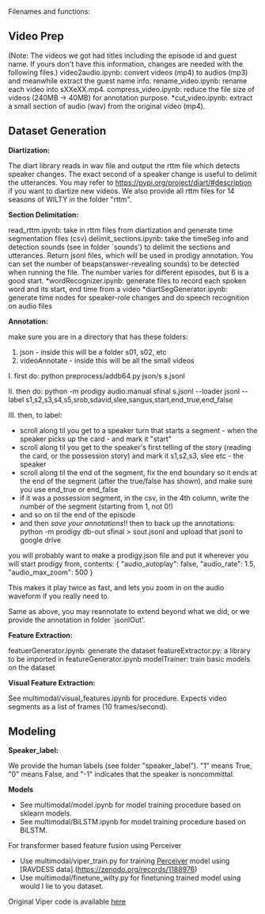 Filenames and functions:

Video Prep
------------------------------------------------------------------------
(Note: The videos we got had titles including the episode id and guest name. If yours don't have this information, changes are needed with the following files.)
video2audio.ipynb: convert videos (mp4) to audios (mp3) and meanwhile extract the guest name info. 
rename_video.ipynb: rename each video into sXXeXX.mp4.
compress_video.ipynb: reduce the file size of videos (240MB -> 40MB) for annotation purpose.
*cut_video.ipynb: extract a small section of audio (wav) from the original video (mp4).

Dataset Generation
------------------------------------------------------------------------
**Diartization:**

The diart library reads in wav file and output the rttm file which detects speaker changes. The exact second of a speaker change is useful to delimit the utterances. You may refer to https://pypi.org/project/diart/#description if you want to diartize new videos. We also provide all rttm files for 14 seasons of WILTY in the folder "rttm".

**Section Delimitation:**

read_rttm.ipynb: take in rttm files from diartization and generate time segmentation files (csv)
delimit_sections.ipynb: take the timeSeg info and detection sounds (see in folder `sounds') to delimit the sections and utterances. Return jsonl files, which will be used in prodigy annotation. You can set the number of beaps(answer-revealing sounds) to be detected when running the file. The number varies for different episodes, but 6 is a good start.
*wordRecognizer.ipynb: generate files to record each spoken word and its start, end time from a video
*diartSegGenerator.ipynb: generate time nodes for speaker-role changes and do speech recognition on audio files

**Annotation:**

make sure you are in a directory that has these folders:
1) json - inside this will be a folder s01, s02, etc
2) videoAnnotate - inside this will be all the small videos

I. first do:
python preprocess/addb64.py json/s<season> s<season>.jsonl

II. then do:
python -m prodigy audio.manual s<season>final s<season>.jsonl --loader jsonl --label s1,s2,s3,s4,s5,srob,sdavid,slee,sangus,start,end_true,end_false

III. then, to label:
* scroll along til you get to a speaker turn that starts a segment - when the speaker picks up the card - and mark it "start"
* scroll along til you get to the speaker's first telling of the story (reading the card, or the possession story) and mark it s1,s2,s3, slee etc - the speaker
* scroll along til the end of the segment, fix the end boundary so it ends at the end of the segment (after the true/false has shown), and make sure you use end_true or end_false
* if it was a possession segment, in the csv, in the 4th column, write the number of the segment (starting from 1, not 0!)
* and so on til the end of the episode
* and then _save your annotations_!!
then to back up the annotations:
python -m prodigy db-out s<season>final > s<season>out.jsonl
and upload that jsonl to google drive

you will probably want to make a prodigy.json file and put it wherever you will start prodigy from, contents:
{
  "audio_autoplay": false,
  "audio_rate": 1.5,
  "audio_max_zoom": 500
}

This makes it play twice as fast, and lets you zoom in on the audio waveform if you really need to.

Same as above, you may reannotate to extend beyond what we did, or we provide the annotation in folder `jsonlOut'.

**Feature Extraction:**

featuerGenerator.ipynb: generate the dataset
featureExtractor.py: a library to be imported in featureGenerator.ipynb
modelTrainer: train basic models on the dataset

**Visual Feature Extraction:**

See multimodal/visual_features.ipynb for procedure.
Expects video segments as a list of frames (10 frames/second).

Modeling
------------------------------------------------------------------------
**Speaker_label:**

We provide the human labels (see folder "speaker_label"). "1" means True, "0" means False, and "-1" indicates that the speaker is noncommittal.

**Models**

  * See multimodal/model.ipynb for model training procedure based on sklearn models.
  * See multimodal/BiLSTM.ipynb for model training procedure based on BiLSTM.
  
For transformer based feature fusion using Perceiver
  * Use multimodal/viper_train.py for training [Perceiver](https://huggingface.co/docs/transformers/model_doc/perceiver) model using [RAVDESS data].(https://zenodo.org/records/1188976)
  * Use multimodal/finetune_wilty.py for finetuning trained model using would I lie to you dataset.
  
  Original Viper code is available [here](https://github.com/VaianiLorenzo/ViPER/tree/main)
